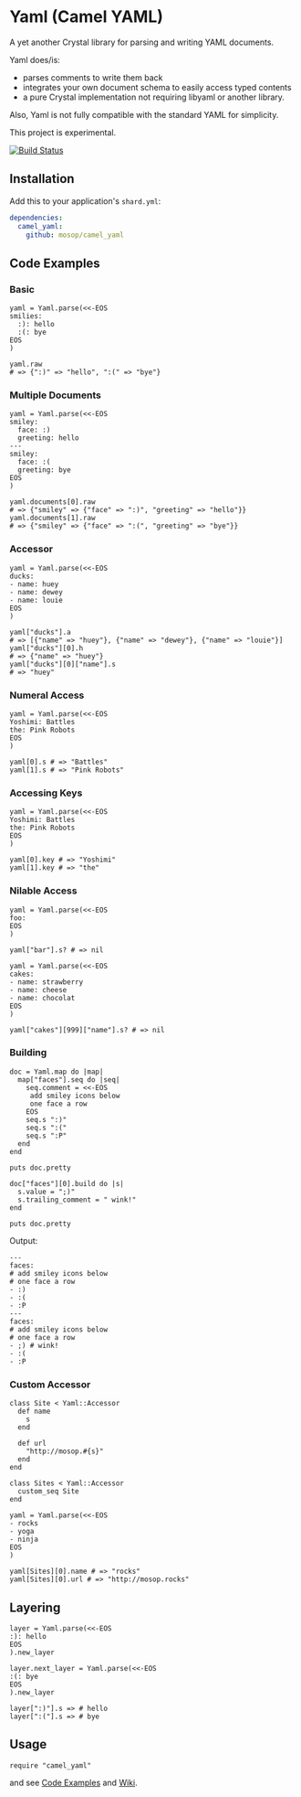 # Yaml (Camel YAML)

A yet another Crystal library for parsing and writing YAML documents.

Yaml does/is:

* parses comments to write them back
* integrates your own document schema to easily access typed contents
* a pure Crystal implementation not requiring libyaml or another library.

Also, Yaml is not fully compatible with the standard YAML for simplicity.

This project is experimental.

[![Build Status](https://travis-ci.org/mosop/camel_yaml.svg?branch=master)](https://travis-ci.org/mosop/camel_yaml)

## Installation

Add this to your application's `shard.yml`:

```yaml
dependencies:
  camel_yaml:
    github: mosop/camel_yaml
```

<a name="code_examples"></a>
## Code Examples

### Basic

```crystal
yaml = Yaml.parse(<<-EOS
smilies:
  :): hello
  :(: bye
EOS
)

yaml.raw
# => {":)" => "hello", ":(" => "bye"}
```

### Multiple Documents

```crystal
yaml = Yaml.parse(<<-EOS
smiley:
  face: :)
  greeting: hello
---
smiley:
  face: :(
  greeting: bye
EOS
)

yaml.documents[0].raw
# => {"smiley" => {"face" => ":)", "greeting" => "hello"}}
yaml.documents[1].raw
# => {"smiley" => {"face" => ":(", "greeting" => "bye"}}
```

### Accessor

```crystal
yaml = Yaml.parse(<<-EOS
ducks:
- name: huey
- name: dewey
- name: louie
EOS
)

yaml["ducks"].a
# => [{"name" => "huey"}, {"name" => "dewey"}, {"name" => "louie"}]
yaml["ducks"][0].h
# => {"name" => "huey"}
yaml["ducks"][0]["name"].s
# => "huey"
```

### Numeral Access

```crystal
yaml = Yaml.parse(<<-EOS
Yoshimi: Battles
the: Pink Robots
EOS
)

yaml[0].s # => "Battles"
yaml[1].s # => "Pink Robots"
```

### Accessing Keys

```crystal
yaml = Yaml.parse(<<-EOS
Yoshimi: Battles
the: Pink Robots
EOS
)

yaml[0].key # => "Yoshimi"
yaml[1].key # => "the"
```

### Nilable Access

```crystal
yaml = Yaml.parse(<<-EOS
foo:
EOS
)

yaml["bar"].s? # => nil
```

```crystal
yaml = Yaml.parse(<<-EOS
cakes:
- name: strawberry
- name: cheese
- name: chocolat
EOS
)

yaml["cakes"][999]["name"].s? # => nil
```

### Building

```crystal
doc = Yaml.map do |map|
  map["faces"].seq do |seq|
    seq.comment = <<-EOS
     add smiley icons below
     one face a row
    EOS
    seq.s ":)"
    seq.s ":("
    seq.s ":P"
  end
end

puts doc.pretty

doc["faces"][0].build do |s|
  s.value = ";)"
  s.trailing_comment = " wink!"
end

puts doc.pretty
```

Output:

```
---
faces:
# add smiley icons below
# one face a row
- :)
- :(
- :P
---
faces:
# add smiley icons below
# one face a row
- ;) # wink!
- :(
- :P
```

### Custom Accessor

```crystal
class Site < Yaml::Accessor
  def name
    s
  end

  def url
    "http://mosop.#{s}"
  end
end

class Sites < Yaml::Accessor
  custom_seq Site
end

yaml = Yaml.parse(<<-EOS
- rocks
- yoga
- ninja
EOS
)

yaml[Sites][0].name # => "rocks"
yaml[Sites][0].url # => "http://mosop.rocks"
```

## Layering

```crystal
layer = Yaml.parse(<<-EOS
:): hello
EOS
).new_layer

layer.next_layer = Yaml.parse(<<-EOS
:(: bye
EOS
).new_layer

layer[":)"].s => # hello
layer[":("].s => # bye
```

## Usage

```crystal
require "camel_yaml"
```

and see [Code Examples](#code_examples) and [Wiki](https://github.com/mosop/camel_yaml/wiki).

<!--
## Contributing

### Contribute Your Example YAML

1. Fork it ( https://github.com/mosop/camel_yaml/fork )
2. Create your feature branch (git checkout -b your-new-feature)
3. Add your example spec (a *_spec.cr file) into the spec/our_examples directory
4. Push to the branch (git push origin your-new-feature)
5. Create a new Pull Request
-->
